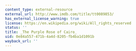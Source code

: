 ```yaml
---
content_type: external-resource
external_url: http://www.imdb.com/title/tt0089853/
has_external_license_warning: true
license: https://en.wikipedia.org/wiki/All_rights_reserved
status: ''
title: _The Purple Rose of Cairo_
uid: 0e84a557-471b-4a4d-8205-fb4ba1d1091b
wayback_url: ''
---
```

